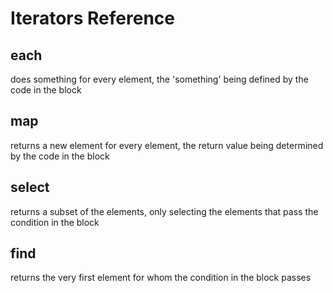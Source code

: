 # Iterators Reference

## each
does something for every element, the 'something' being defined by the code in the block

## map
returns a new element for every element, the return value being determined by the code in the block

## select
returns a subset of the elements, only selecting the elements that pass the condition in the block

## find
returns the very first element for whom the condition in the block passes 
